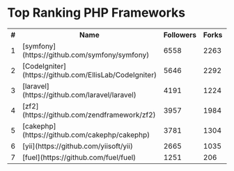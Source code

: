 Top Ranking PHP Frameworks
==========================

<table><tr><th>#</th><th>Name</th><th>Followers</th><th>Forks</th><th>Issues</th></tr>
<tr>
    <td>1</td>
    <td>[symfony](https://github.com/symfony/symfony)</td>
    <td>6558</td>
    <td>2263</td>
    <td>522</td>
</tr>

<tr>
    <td>2</td>
    <td>[CodeIgniter](https://github.com/EllisLab/CodeIgniter)</td>
    <td>5646</td>
    <td>2292</td>
    <td>217</td>
</tr>

<tr>
    <td>3</td>
    <td>[laravel](https://github.com/laravel/laravel)</td>
    <td>4191</td>
    <td>1224</td>
    <td>39</td>
</tr>

<tr>
    <td>4</td>
    <td>[zf2](https://github.com/zendframework/zf2)</td>
    <td>3957</td>
    <td>1984</td>
    <td>271</td>
</tr>

<tr>
    <td>5</td>
    <td>[cakephp](https://github.com/cakephp/cakephp)</td>
    <td>3781</td>
    <td>1304</td>
    <td>29</td>
</tr>

<tr>
    <td>6</td>
    <td>[yii](https://github.com/yiisoft/yii)</td>
    <td>2665</td>
    <td>1035</td>
    <td>470</td>
</tr>

<tr>
    <td>7</td>
    <td>[fuel](https://github.com/fuel/fuel)</td>
    <td>1251</td>
    <td>206</td>
    <td>1</td>
</tr>

